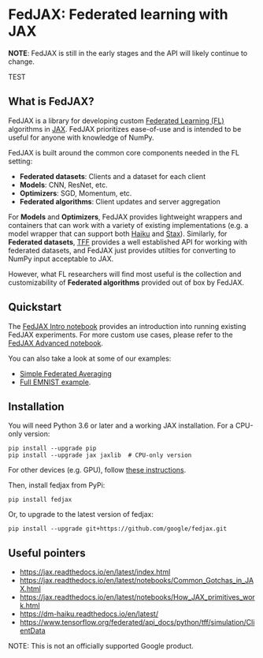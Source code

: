 # FedJAX: Federated learning with JAX

**NOTE**: FedJAX is still in the early stages and the API will likely continue
to change.

TEST 

## What is FedJAX?

FedJAX is a library for developing custom
[Federated Learning (FL)](https://ai.googleblog.com/2017/04/federated-learning-collaborative.html)
algorithms in [JAX]. FedJAX prioritizes ease-of-use and is intended to be useful
for anyone with knowledge of NumPy.

FedJAX is built around the common core components needed in the FL setting:

*   **Federated datasets**: Clients and a dataset for each client
*   **Models**: CNN, ResNet, etc.
*   **Optimizers**: SGD, Momentum, etc.
*   **Federated algorithms**: Client updates and server aggregation

For **Models** and **Optimizers**, FedJAX provides lightweight wrappers and
containers that can work with a variety of existing implementations (e.g. a
model wrapper that can support both [Haiku] and [Stax]). Similarly, for
**Federated datasets**, [TFF] provides a well established API for working with
federated datasets, and FedJAX just provides utilties for converting to NumPy
input acceptable to JAX.

However, what FL researchers will find most useful is the collection and
customizability of **Federated algorithms** provided out of box by FedJAX.

## Quickstart

The
[FedJAX Intro notebook](notebooks/fedjax_intro.ipynb)
provides an introduction into running existing FedJAX experiments. For more
custom use cases, please refer to the
[FedJAX Advanced notebook](notebooks/fedjax_advanced.ipynb).

You can also take a look at some of our examples:

*   [Simple Federated Averaging](examples/simple_fed_avg.py)
*   [Full EMNIST example](examples/emnist_simple_fed_avg.py).

## Installation

You will need Python 3.6 or later and a working JAX installation. For a CPU-only
version:

```
pip install --upgrade pip
pip install --upgrade jax jaxlib  # CPU-only version
```

For other devices (e.g. GPU), follow
[these instructions](https://github.com/google/jax#installation).

Then, install fedjax from PyPi:

```
pip install fedjax
```

Or, to upgrade to the latest version of fedjax:

```
pip install --upgrade git+https://github.com/google/fedjax.git
```

## Useful pointers

*   https://jax.readthedocs.io/en/latest/index.html
*   https://jax.readthedocs.io/en/latest/notebooks/Common_Gotchas_in_JAX.html
*   https://jax.readthedocs.io/en/latest/notebooks/How_JAX_primitives_work.html
*   https://dm-haiku.readthedocs.io/en/latest/
*   https://www.tensorflow.org/federated/api_docs/python/tff/simulation/ClientData

[JAX]: https://github.com/google/jax
[TFF]: https://www.tensorflow.org/federated
[Haiku]: https://github.com/deepmind/dm-haiku
[Stax]: https://github.com/google/jax/blob/master/jax/experimental/stax.py

NOTE: This is not an officially supported Google product.
